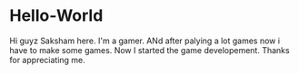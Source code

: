 # Hello-World
Hi guyz Saksham here.
I'm a gamer. ANd after palying a lot games now i have to make some games.
Now I started the game developement.
Thanks for appreciating me.
